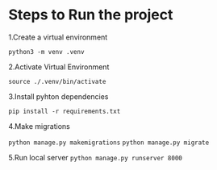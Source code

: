 # Steps to Run the project

1.Create a virtual environment

`python3 -m venv .venv`

2.Activate Virtual Environment

`source ./.venv/bin/activate`

3.Install pyhton dependencies

`pip install -r requirements.txt`

4.Make migrations

`python manage.py makemigrations`
`python manage.py migrate`

5.Run local server
`python manage.py runserver 8000`
